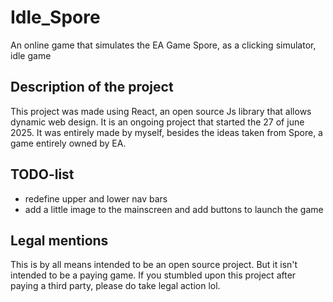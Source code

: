 # Idle_Spore
An online game that simulates the EA Game Spore, as a clicking simulator, idle game

## Description of the project
This project was made using React, an open source Js library that allows dynamic web design.
It is an ongoing project that started the 27 of june 2025.
It was entirely made by myself, besides the ideas taken from Spore, a game entirely owned by EA.

## TODO-list
- redefine upper and lower nav bars
- add a little image to the mainscreen and add buttons to launch the game

## Legal mentions
This is by all means intended to be an open source project. But it isn't intended to be a paying game.
If you stumbled upon this project after paying a third party, please do take legal action lol.
